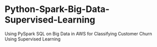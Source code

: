 # Python-Spark-Big-Data-Supervised-Learning
Using PySpark SQL on Big Data in AWS for Classifying Customer Churn Using Supervised Learning
